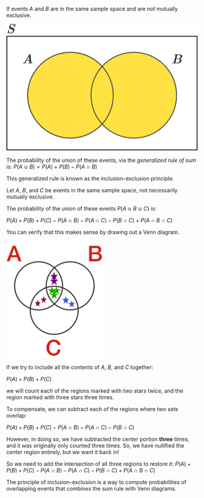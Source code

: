 If events $A$ and $B$ are in the same sample space and are _not_ mutually exclusive.

![events_a_and_b_sample_space](../../.imgs/events_a_and_b_sample_space.png)

The probability of the union of these events, via the _generalized rule of sum_ is:
$P(A\:\cup\:B) =  P(A) + P(B) - P(A\:\cap\:B)$

This generalized rule is known as the inclusion-exclusion principle.

Let $A$, $B$, and $C$ be events in the same sample space, not necessarily mutually exclusive.

The probability of the union of these events $P(A\:\cup\:B\:\cup\:C)$ is:

$P(A) + P(B) + P(C) - P(A\:\cap\:B) - P(A\:\cap\:C) - P(B\:\cap\:C) + P(A\:\cap\:B\:\cap\:C)$

You can verify that this makes sense by drawing out a Venn diagram.

![venn_diagram](../../.imgs/venn_diagram.gif)

If we try to include all the contents of $A$, $B$, and $C$ together:

$P(A) + P(B) + P(C)$

we will count each of the regions marked with two stars twice, and the region marked with three stars three times. 

To compensate, we can subtract each of the regions where two sets overlap:

$P(A) + P(B) + P(C) - P(A\:\cap\:B) - P(A\:\cap\:C) - P(B\:\cap\:C)$

However, in doing so, we have subtracted the center portion **three** times, and it was originally only counted three times. So, we have nullified the center region entirely, but we want it back in! 

So we need to add the intersection of all three regions to restore it:
$P(A) + P(B) + P(C) - P(A\:\cap\:B) - P(A\:\cap\:C) - P(B\:\cap\:C) + P(A\:\cap\:B\:\cap\:C)$

The principle of inclusion-exclusion is a way to compute probabilities of overlapping events that combines the sum rule with Venn diagrams.